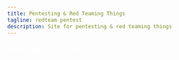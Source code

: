 ```yaml
---
title: Pentesting & Red Teaming Things
tagline: redteam pentest
description: Site for pentesting & red teaming things
---
```


<!-- Main index.md page displayed at the top part of the homepage on wsummerhill.github.io -->

### <span style="color:white">_A blog for the securities!!_</span>



